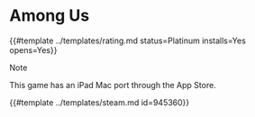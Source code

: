 # Among Us
<!-- script:Aliases [] -->

{{#template ../templates/rating.md status=Platinum installs=Yes opens=Yes}}

> [!NOTE]
> This game has an iPad Mac port through the App Store.

{{#template ../templates/steam.md id=945360}}
